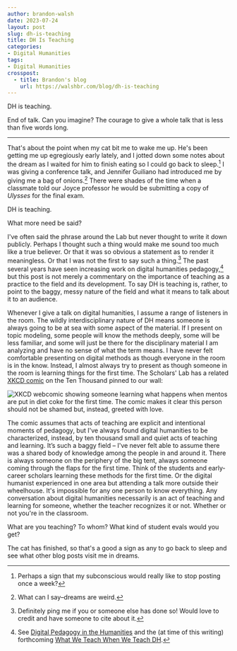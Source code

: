 ```yaml
---
author: brandon-walsh
date: 2023-07-24
layout: post
slug: dh-is-teaching
title: DH Is Teaching
categories:
- Digital Humanities
tags:
- Digital Humanities
crosspost:
  - title: Brandon's blog
    url: https://walshbr.com/blog/dh-is-teaching
---
```


DH is teaching. 

End of talk. Can you imagine? The courage to give a whole talk that is less than five words long.

***

That's about the point when my cat bit me to wake me up. He's been getting me up egregiously early lately, and I jotted down some notes about the dream as I waited for him to finish eating so I could go back to sleep.[^1] I was giving a conference talk, and Jennifer Guiliano had introduced me by giving me a bag of onions.[^2] There were shades of the time when a classmate told our Joyce professor he would be submitting a copy of _Ulysses_ for the final exam. 

DH is teaching.

What more need be said?

I've often said the phrase around the Lab but never thought to write it down publicly. Perhaps I thought such a thing would make me sound too much like a true believer. Or that it was so obvious a statement as to render it meaningless. Or that I was not the first to say such a thing.[^3] The past several years have seen increasing work on digital humanities pedagogy,[^4] but this post is not merely a commentary on the importance of teaching as a practice to the field and its development. To say DH is teaching is, rather, to point to the baggy, messy nature of the field and what it means to talk about it to an audience. 

Whenever I give a talk on digital humanities, I assume a range of listeners in the room. The wildly interdisciplinary nature of DH means someone is always going to be at sea with some aspect of the material. If I present on topic modeling, some people will know the methods deeply, some will be less familiar, and some will just be there for the disciplinary material I am analyzing and have no sense of what the term means. I have never felt comfortable presenting on digital methods as though everyone in the room is in the know. Instead, I almost always try to present as though someone in the room is learning things for the first time. The Scholars' Lab has a related [XKCD comic](https://xkcd.com/1053/) on the Ten Thousand pinned to our wall: 

![XKCD webcomic showing someone learning what happens when mentos are put in diet coke for the first time. The comic makes it clear this person should not be shamed but, instead, greeted with love.](https://imgs.xkcd.com/comics/ten_thousand.png)

The comic assumes that acts of teaching are explicit and intentional moments of pedagogy, but I've always found digital humanities to be characterized, instead, by ten thousand small and quiet acts of teaching and learning. It’s such a baggy field – I've never felt able to assume there was a shared body of knowledge among the people in and around it. There is always someone on the periphery of the  big tent, always someone coming through the flaps for the first time. Think of the students and early-career scholars learning these methods for the first time. Or the digital humanist experienced in one area but attending a talk more outside their wheelhouse. It's impossible for any one person to know everything. Any conversation about digital humanities necessarily is an act of teaching and learning for someone, whether the teacher recognizes it or not. Whether or not you're in the classroom.

What are you teaching? To whom? What kind of student evals would you get?

The cat has finished, so that's a good a sign as any to go back to sleep and see what other blog posts visit me in dreams.

[^1]: Perhaps a sign that my subconscious would really like to stop posting once a week?

[^2]: What can I say–dreams are weird.

[^3]: Definitely ping me if you or someone else has done so! Would love to credit and have someone to cite about it.

[^4]: See [Digital Pedagogy in the Humanities](https://digitalpedagogy.hcommons.org/) and the (at time of this writing) forthcoming [What We Teach When We Teach DH](https://www.upress.umn.edu/book-division/books/what-we-teach-when-we-teach-dh).